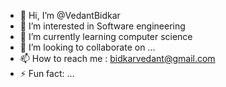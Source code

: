 - 👋 Hi, I’m @VedantBidkar
- 👀 I’m interested in Software engineering 
- 🌱 I’m currently learning computer science 
- 💞️ I’m looking to collaborate on ...
- 📫 How to reach me : bidkarvedant@gmail.com
- ⚡ Fun fact: ...

<!---
VedantBidkar/VedantBidkar is a ✨ special ✨ repository because its `README.md` (this file) appears on your GitHub profile.
You can click the Preview link to take a look at your changes.
--->
